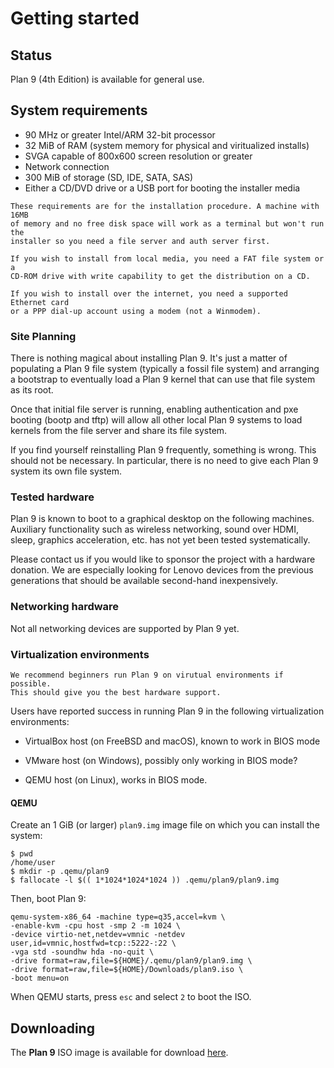 # Getting started

## Status

Plan 9 (4th Edition) is available for general use. 

## System requirements

* 90 MHz or greater Intel/ARM 32-bit processor
* 32 MiB of RAM (system memory for physical and viritualized installs)
* SVGA capable of 800x600 screen resolution or greater
* Network connection
* 300 MiB of storage (SD, IDE, SATA, SAS)
* Either a CD/DVD drive or a USB port for booting the installer media
``` .. note::
These requirements are for the installation procedure. A machine with 16MB 
of memory and no free disk space will work as a terminal but won't run the 
installer so you need a file server and auth server first.

If you wish to install from local media, you need a FAT file system or a 
CD-ROM drive with write capability to get the distribution on a CD. 

If you wish to install over the internet, you need a supported Ethernet card 
or a PPP dial-up account using a modem (not a Winmodem). 
```
### Site Planning

There is nothing magical about installing Plan 9. It's just a matter of populating a Plan 9 file system (typically a fossil file system) and arranging a bootstrap to eventually load a Plan 9 kernel that can use that file system as its root.

Once that initial file server is running, enabling authentication and pxe booting (bootp and tftp) will allow all other local Plan 9 systems to load kernels from the file server and share its file system.

If you find yourself reinstalling Plan 9 frequently, something is wrong. This should not be necessary. In particular, there is no need to give each Plan 9 system its own file system.

### Tested hardware

Plan 9 is known to boot to a graphical desktop on the following machines. Auxiliary functionality such as wireless networking, sound over HDMI, sleep, graphics acceleration, etc. has not yet been tested systematically.

Please contact us if you would like to sponsor the project with a hardware donation. We are especially looking for Lenovo devices from the previous generations that should be available second-hand inexpensively.


### Networking hardware

Not all networking devices are supported by Plan 9 yet. 


### Virtualization environments

``` .. note::
We recommend beginners run Plan 9 on virutual environments if possible. 
This should give you the best hardware support.
```

Users have reported success in running Plan 9 in the following virtualization environments:

* VirtualBox host (on FreeBSD and macOS), known to work in BIOS mode

* VMware host (on Windows), possibly only working in BIOS mode?

* QEMU host (on Linux), works in BIOS mode.


#### QEMU

Create an 1 GiB (or larger) `plan9.img` image file on which you can install the system:

```
$ pwd
/home/user
$ mkdir -p .qemu/plan9
$ fallocate -l $(( 1*1024*1024*1024 )) .qemu/plan9/plan9.img
```

Then, boot Plan 9:

```
qemu-system-x86_64 -machine type=q35,accel=kvm \
-enable-kvm -cpu host -smp 2 -m 1024 \
-device virtio-net,netdev=vmnic -netdev user,id=vmnic,hostfwd=tcp::5222-:22 \
-vga std -soundhw hda -no-quit \
-drive format=raw,file=${HOME}/.qemu/plan9/plan9.img \
-drive format=raw,file=${HOME}/Downloads/plan9.iso \
-boot menu=on
```

When QEMU starts, press `esc` and select `2` to boot the ISO.





## Downloading

The **Plan 9** ISO image is available for download [here](https://https://plan9.io/plan9/download.html).

